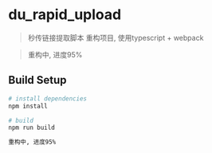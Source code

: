 # du_rapid_upload

> 秒传链接提取脚本 重构项目, 使用typescript + webpack

> 重构中, 进度95%

## Build Setup

``` bash
# install dependencies
npm install

# build
npm run build

重构中, 进度95%
